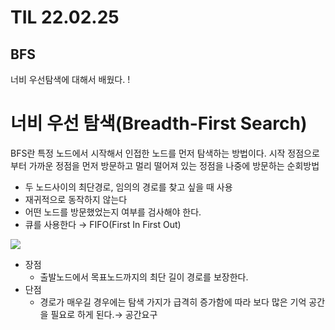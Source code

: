 # TIL 22.02.25

## BFS

너비 우선탐색에 대해서 배웠다. !

# 너비 우선 탐색(Breadth-First Search)

BFS란 특정 노드에서 시작해서 인접한 노드를 먼저 탐색하는 방법이다. 시작 정점으로부터 가까운 정점을 먼저 방문하고 멀리 떨어져 있는 정점을 나중에 방문하는 순회방법

- 두 노드사이의 최단경로, 임의의 경로를 찾고 싶을 때 사용
- 재귀적으로 동작하지 않는다
- 어떤 노드를 방문했었는지 여부를 검사해야 한다.
- 큐를 사용한다 → FIFO(First In First Out)

![](https://s3.us-west-2.amazonaws.com/secure.notion-static.com/cbfb4f2e-eb46-404d-abaf-818ac5bb2928/_2021-05-06__4.31.17.png?X-Amz-Algorithm=AWS4-HMAC-SHA256&X-Amz-Content-Sha256=UNSIGNED-PAYLOAD&X-Amz-Credential=AKIAT73L2G45EIPT3X45%2F20220226%2Fus-west-2%2Fs3%2Faws4_request&X-Amz-Date=20220226T140126Z&X-Amz-Expires=86400&X-Amz-Signature=7aab7d427ef688b704f5071b547f6897e7d26ce74292a4903b8467a22f03e1d6&X-Amz-SignedHeaders=host&response-content-disposition=filename%20%3D%22_2021-05-06__4.31.17.png%22&x-id=GetObject)

- 장점
    - 출발노드에서 목표노드까지의 최단 길이 경로를 보장한다.
- 단점
    - 경로가 매우길 경우에는 탐색 가지가 급격히 증가함에 따라 보다 많은 기억 공간을 필요로 하게 된다.→ 공간요구